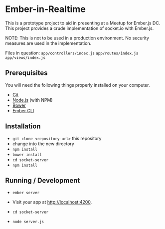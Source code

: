 # Ember-in-Realtime

This is a prototype project to aid in presenting at a Meetup for Ember.js DC. This project provides a crude implementation of socket.io with Ember.js.

NOTE: This is not to be used in a production environment. No security measures are used in the implementation.

Files in question:
`app/controllers/index.js`
`app/routes/index.js`
`app/views/index.js`

## Prerequisites

You will need the following things properly installed on your computer.

* [Git](http://git-scm.com/)
* [Node.js](http://nodejs.org/) (with NPM)
* [Bower](http://bower.io/)
* [Ember CLI](http://www.ember-cli.com/)

## Installation

* `git clone <repository-url>` this repository
* change into the new directory
* `npm install`
* `bower install`
* `cd socket-server`
* `npm install`

## Running / Development

* `ember server`
* Visit your app at [http://localhost:4200](http://localhost:4200).

* `cd socket-server`
* `node server.js`
